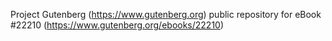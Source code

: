 Project Gutenberg (https://www.gutenberg.org) public repository for eBook #22210 (https://www.gutenberg.org/ebooks/22210)
